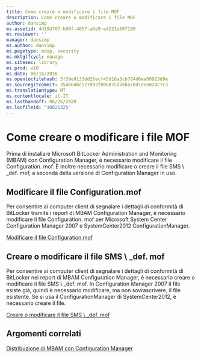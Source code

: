 ```yaml
---
title: Come creare o modificare i file MOF
description: Come creare o modificare i file MOF
author: dansimp
ms.assetid: 4d19d707-b90f-4057-a6e9-e4221a607190
ms.reviewer: ''
manager: dansimp
ms.author: dansimp
ms.pagetype: mdop, security
ms.mktglfcycl: manage
ms.sitesec: library
ms.prod: w10
ms.date: 06/16/2016
ms.openlocfilehash: 5f59e9133dd25ecf45d16a5cb704d6ea00923d9e
ms.sourcegitcommit: 354664bc527d93f80687cd2eba70d1eea024c7c3
ms.translationtype: MT
ms.contentlocale: it-IT
ms.lasthandoff: 06/26/2020
ms.locfileid: "10825325"
---
```

# Come creare o modificare i file MOF


Prima di installare Microsoft BitLocker Administration and Monitoring (MBAM) con Configuration Manager, è necessario modificare il file Configuration. mof. È inoltre necessario modificare o creare il file SMS \ _def. mof, a seconda della versione di Configuration Manager in uso.

## Modificare il file Configuration.mof


Per consentire ai computer client di segnalare i dettagli di conformità di BitLocker tramite i report di MBAM Configuration Manager, è necessario modificare il file Configuration. mof per Microsoft System Center Configuration Manager 2007 e SystemCenter2012 ConfigurationManager.

[Modificare il file Configuration.mof](edit-the-configurationmof-file.md)

## <a href="" id="create-or-edit-the-sms-def-mof-file"></a>Creare o modificare il file SMS \ _def. mof


Per consentire ai computer client di segnalare i dettagli di conformità di BitLocker nei report di MBAM Configuration Manager, è necessario creare o modificare il file SMS \ _def. mof. In Configuration Manager 2007 il file esiste già, quindi è necessario modificare, ma non sovrascrivere, il file esistente. Se si usa il ConfigurationManager di SystemCenter2012, è necessario creare il file.

[Creare o modificare il file SMS \ _def. mof](create-or-edit-the-sms-defmof-file.md)

## Argomenti correlati


[Distribuzione di MBAM con Configuration Manager](deploying-mbam-with-configuration-manager-mbam2.md)

 

 





